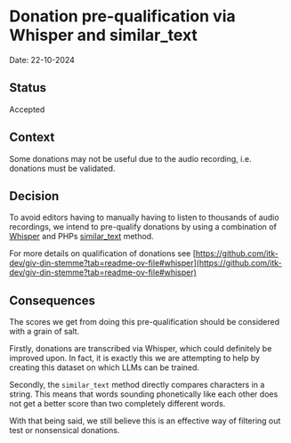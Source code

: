 # Donation pre-qualification via Whisper and similar_text

Date: 22-10-2024

## Status

Accepted

## Context

Some donations may not be useful due to the audio recording, i.e. donations must be validated.

## Decision

To avoid editors having to manually having to listen to thousands of audio recordings,
we intend to pre-qualify donations by using a combination of [Whisper](https://github.com/openai/whisper)
and PHPs [similar_text](https://www.php.net/manual/en/function.similar-text.php) method.

For more details on qualification of donations see [https://github.com/itk-dev/giv-din-stemme?tab=readme-ov-file#whisper](https://github.com/itk-dev/giv-din-stemme?tab=readme-ov-file#whisper)

## Consequences

The scores we get from doing this pre-qualification should be considered with a grain of salt.

Firstly, donations are transcribed via Whisper, which could definitely be improved upon.
In fact, it is exactly this we are attempting to help by creating this dataset on which
LLMs can be trained.

Secondly, the `similar_text` method directly compares characters in a string.
This means that words sounding phonetically like each other does not get a better score than two completely different words.

With that being said, we still believe this is an effective way of filtering out test or nonsensical donations.
